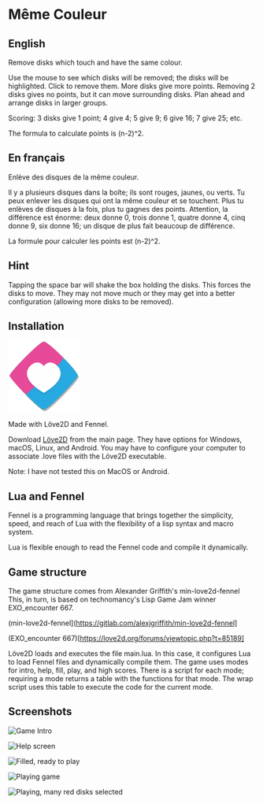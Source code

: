 # Même Couleur

## English

Remove disks which touch and have the same colour.

Use the mouse to see which disks will be removed; the disks
will be highlighted. Click to remove them. More disks give
more points. Removing 2 disks gives no points, but it can move
surrounding disks. Plan ahead and arrange disks in larger
groups.

Scoring: 3 disks give 1 point; 4 give 4;
         5 give 9; 6 give 16; 7 give 25;
         etc.

The formula to calculate points is (n-2)^2.

## En français

Enlève des disques de la même couleur.

Il y a plusieurs disques dans la boîte; ils sont rouges, jaunes,
ou verts. Tu peux enlever les disques qui ont la même couleur et
se touchent. Plus tu enlèves de disques à la fois, plus tu
gagnes des points. Attention, la différence est énorme: deux
donne 0, trois donne 1, quatre donne 4, cinq donne 9, six donne
16; un disque de plus fait beaucoup de différence.

La formule pour calculer les points est (n-2)^2.

## Hint

Tapping the space bar will shake the box holding the disks. This
forces the disks to move. They may not move much or they may get
into a better configuration (allowing more disks to be removed).

## Installation

![Löve2D logo](https://github.com/ratel223/meme-couleur/blob/main/Love-game-icon-0.10.png "Löve2D logo")

Made with Löve2D and Fennel.

Download [Löve2D](https://love2d.org/) from the main page. They
have options for Windows, macOS, Linux, and Android. You may
have to configure your computer to associate .love files with
the Löve2D executable.

Note: I have not tested this on MacOS or Android.

## Lua and Fennel

Fennel is a programming language that brings together the
simplicity, speed, and reach of Lua with the flexibility of
a lisp syntax and macro system.

Lua is flexible enough to read the Fennel code and compile it
dynamically.

## Game structure

The game structure comes from Alexander Griffith's min-love2d-fennel
This, in turn, is based on technomancy's Lisp Game Jam winner
EXO_encounter 667.

(min-love2d-fennel](https://gitlab.com/alexjgriffith/min-love2d-fennel]
  
(EXO_encounter 667)[https://love2d.org/forums/viewtopic.php?t=85189]

Löve2D loads and executes the file main.lua. In this case, it
configures Lua to load Fennel files and dynamically compile
them. The game uses modes for intro, help, fill, play, and high
scores. There is a script for each mode; requiring a mode
returns a table with the functions for that mode. The wrap
script uses this table to execute the code for the current mode.

## Screenshots

![Game Intro](https://github.com/ratel223/meme-couleur/blob/main/screenshots/M%C3%AAme_Couleur_intro.png "Intro")

![Help screen](https://github.com/ratel223/meme-couleur/blob/main/screenshots/M%C3%AAme_Couleur_help.png "Help")

![Filled, ready to play](https://github.com/ratel223/meme-couleur/blob/main/screenshots/M%C3%AAme_Couleur_fill.png "Filled")

![Playing game](https://github.com/ratel223/meme-couleur/blob/main/screenshots/M%C3%AAme_Couleur_play.png "Playing")

![Playing, many red disks selected](https://github.com/ratel223/meme-couleur/blob/main/screenshots/M%C3%AAme_Couleur_many_red_disks.png "many red disks")

